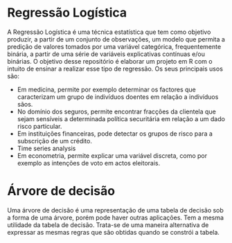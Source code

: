 Regressão Logística
===========================
A Regressão Logística é uma técnica estatística que tem como objetivo produzir, a partir de um conjunto de observações, um modelo que permita a predição de valores tomados por uma variável categórica, frequentemente binária, a partir de uma série de variáveis explicativas contínuas e/ou binárias. O objetivo desse repositório é elaborar um projeto em R com o intuito de ensinar a realizar esse tipo de regressão. Os seus principais usos são:

*  Em medicina, permite por exemplo determinar os factores que caracterizam um grupo de indivíduos doentes em relação a indivíduos sãos.
*  No domínio dos seguros, permite encontrar fracções da clientela que sejam sensíveis a determinada política securitária em relação a um dado risco particular.
*  Em instituições financeiras, pode detectar os grupos de risco para a subscrição de um crédito.
*  Time series analysis
*  Em econometria, permite explicar uma variável discreta, como por exemplo as intenções de voto em actos eleitorais.



Árvore de decisão
===========================
Uma árvore de decisão é uma representação de uma tabela de decisão sob a forma de uma árvore, porém pode haver outras aplicações. Tem a mesma utilidade da tabela de decisão. Trata-se de uma maneira alternativa de expressar as mesmas regras que são obtidas quando se constrói a tabela.
